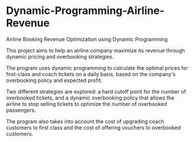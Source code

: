 # Dynamic-Programming-Airline-Revenue
Airline Booking Revenue Optimization using Dynamic Programming

This project aims to help an airline company maximize its revenue through dynamic pricing and overbooking strategies.

The program uses dynamic programming to calculate the optimal prices for first-class and coach tickets on a daily basis, based on the company's overbooking policy and expected profit.

Two different strategies are explored: a hard cutoff point for the number of overbooked tickets, and a dynamic overbooking policy that allows the airline to stop selling tickets to optimize the number of overbooked passengers.

The program also takes into account the cost of upgrading coach customers to first class and the cost of offering vouchers to overbooked customers.
